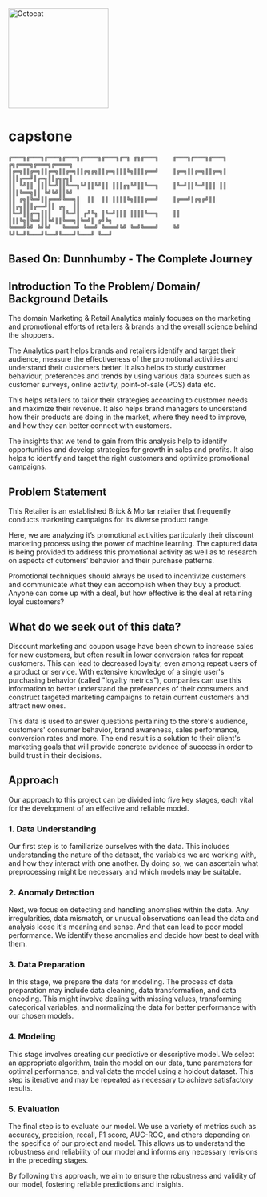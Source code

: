 <img src="https://user-images.githubusercontent.com/81953271/124010886-b571ca80-d9df-11eb-86ac-b358c48ac6aa.png" width="200" height="200" alt="Octocat" title="Github logo">

# capstone
```plaintext
╔═══╗╔═══╗╔═══╗╔═══╗╔════╗╔═══╗╔═╗ ╔╗╔═══╗    ╔═══╗╔═══╗╔═══╗  ╔╗╔═══╗╔═══╗╔════╗
║╔═╗║║╔═╗║║╔═╗║║╔═╗║║╔╗╔╗║║╔═╗║║║╚╗║║║╔══╝    ║╔═╗║║╔═╗║║╔═╗║  ║║║╔══╝║╔═╗║║╔╗╔╗║
║║ ╚╝║║ ║║║╚═╝║║╚══╗╚╝║║╚╝║║ ║║║╔╗╚╝║║╚══╗    ║╚═╝║║╚═╝║║║ ║║  ║║║╚══╗║║ ╚╝╚╝║║╚╝
║║ ╔╗║╚═╝║║╔══╝╚══╗║  ║║  ║║ ║║║║╚╗║║║╔══╝    ║╔══╝║╔╗╔╝║║ ║║╔╗║║║╔══╝║║ ╔╗  ║║  
║╚═╝║║╔═╗║║║   ║╚═╝║ ╔╝╚╗ ║╚═╝║║║ ║║║║╚══╗    ║║   ║║║╚╗║╚═╝║║╚╝║║╚══╗║╚═╝║ ╔╝╚╗ 
╚═══╝╚╝ ╚╝╚╝   ╚═══╝ ╚══╝ ╚═══╝╚╝ ╚═╝╚═══╝    ╚╝   ╚╝╚═╝╚═══╝╚══╝╚═══╝╚═══╝ ╚══╝ 
```                       
## Based On: Dunnhumby - The Complete Journey

## Introduction To the Problem/ Domain/ Background Details

The domain Marketing & Retail Analytics mainly focuses on the marketing and promotional efforts of retailers & brands and the overall science behind the shoppers.

The Analytics part helps brands and retailers identify and target their audience, measure the effectiveness of the promotional activities and understand their customers better. It also helps to study customer behaviour, preferences and trends by using various data sources such as customer surveys, online activity, point-of-sale (POS) data etc. 

This helps retailers to tailor their strategies according to customer needs and maximize their revenue. It also helps brand managers to understand how their products are doing in the market, where they need to improve, and how they can better connect with customers.

The insights that we tend to gain from this analysis help to identify opportunities and develop strategies for growth in sales and profits. It also helps to identify and target the right customers and optimize promotional campaigns.

## Problem Statement

This Retailer is an established Brick & Mortar retailer that frequently conducts marketing campaigns for its diverse product range. 

Here, we are analyzing it’s promotional activities particularly their discount marketing process using the power of machine learning. The captured data is being provided to address this promotional activity as well as to research on aspects of cutomers’ behavior and their purchase patterns.

Promotional techniques should always be used to incentivize customers and communicate what they can accomplish when they buy a product. Anyone can come up with a deal, but how effective is the deal at retaining loyal customers?

## What do we seek out of this data?

Discount marketing and coupon usage have been shown to increase sales for new customers, but often result in lower conversion rates for repeat customers. This can lead to decreased loyalty, even among repeat users of a product or service. With extensive knowledge of a single user's purchasing behavior (called "loyalty metrics"), companies can use this information to better understand the preferences of their consumers and construct targeted marketing campaigns to retain current customers and attract new ones.

This data is used to answer questions pertaining to the store's audience, customers' consumer behavior, brand awareness, sales performance, conversion rates and more. The end result is a solution to their client's marketing goals that will provide concrete evidence of success in order to build trust in their decisions.

## Approach

Our approach to this project can be divided into five key stages, each vital for the development of an effective and reliable model.

### 1. Data Understanding
Our first step is to familiarize ourselves with the data. This includes understanding the nature of the dataset, the variables we are working with, and how they interact with one another. By doing so, we can ascertain what preprocessing might be necessary and which models may be suitable.

### 2. Anomaly Detection
Next, we focus on detecting and handling anomalies within the data. Any irregularities, data mismatch, or unusual observations can lead the data and analysis loose it's meaning and sense. And that can lead to poor model performance. We identify these anomalies and decide how best to deal with them.

### 3. Data Preparation
In this stage, we prepare the data for modeling. The process of data preparation may include data cleaning, data transformation, and data encoding. This might involve dealing with missing values, transforming categorical variables, and normalizing the data for better performance with our chosen models.

### 4. Modeling
This stage involves creating our predictive or descriptive model. We select an appropriate algorithm, train the model on our data, tune parameters for optimal performance, and validate the model using a holdout dataset. This step is iterative and may be repeated as necessary to achieve satisfactory results.

### 5. Evaluation
The final step is to evaluate our model. We use a variety of metrics such as accuracy, precision, recall, F1 score, AUC-ROC, and others depending on the specifics of our project and model. This allows us to understand the robustness and reliability of our model and informs any necessary revisions in the preceding stages.

By following this approach, we aim to ensure the robustness and validity of our model, fostering reliable predictions and insights.
